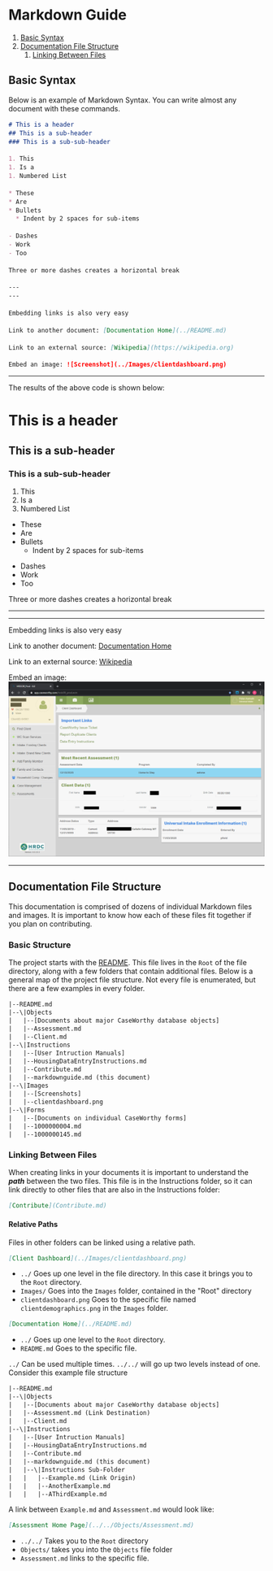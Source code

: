 # Markdown Guide

1. [Basic Syntax](#basic-syntax)
1. [Documentation File Structure](#documentation-file-structure)
   1. [Linking Between Files](#linking-between-files)

## Basic Syntax

Below is an example of Markdown Syntax. You can write almost any document with these commands.

```markdown
# This is a header
## This is a sub-header
### This is a sub-sub-header

1. This
1. Is a
1. Numbered List

* These
* Are
* Bullets
  * Indent by 2 spaces for sub-items

- Dashes
- Work
- Too

Three or more dashes creates a horizontal break

---
---

Embedding links is also very easy

Link to another document: [Documentation Home](../README.md)

Link to an external source: [Wikipedia](https://wikipedia.org)

Embed an image: ![Screenshot](../Images/clientdashboard.png)

```
---
The results of the above code is shown below:
# This is a header
## This is a sub-header
### This is a sub-sub-header

1. This
1. Is a
1. Numbered List

* These
* Are
* Bullets
  * Indent by 2 spaces for sub-items

- Dashes
- Work
- Too

Three or more dashes creates a horizontal break

---
---

Embedding links is also very easy

Link to another document: [Documentation Home](../README.md)

Link to an external source: [Wikipedia](https://wikipedia.org)

Embed an image: ![Screenshot](../Images/clientdashboard.png)

---

## Documentation File Structure

This documentation is comprised of dozens of individual Markdown files and images. It is important to know how each of these files fit together if you plan on contributing. 

### Basic Structure

The project starts with the [README](../README.md). This file lives in the ```Root``` of the file directory, along with a few folders that contain additional files. Below is a general map of the project file structure. Not every file is enumerated, but there are a few examples in every folder. 

```plain
|--README.md
|--\|Objects
|   |--[Documents about major CaseWorthy database objects]
|   |--Assessment.md
|   |--Client.md
|--\|Instructions
|   |--[User Intruction Manuals]
|   |--HousingDataEntryInstructions.md
|   |--Contribute.md
|   |--markdownguide.md (this document)
|--\|Images
|   |--[Screenshots]
|   |--clientdashboard.png
|--\|Forms
|   |--[Documents on individual CaseWorthy forms]
|   |--1000000004.md
|   |--1000000145.md
```

### Linking Between Files

When creating links in your documents it is important to understand the ***path*** between the two files. This file is in the Instructions folder, so it can link directly to other files that are also in the Instructions folder:

```markdown
[Contribute](Contribute.md)
```

#### Relative Paths

Files in other folders can be linked using a relative path.

```markdown
[Client Dashboard](../Images/clientdashboard.png)
```

- ```../``` Goes up one level in the file directory. In this case it brings you to the ```Root``` directory.
- ```Images/``` Goes into the ```Images``` folder, contained in the "Root" directory
- ```clientdashboard.png``` Goes to the specific file named ```clientdemographics.png``` in the ```Images``` folder.

```markdown
[Documentation Home](../README.md)
```

- ```../``` Goes up one level to the ```Root``` directory.
- ```README.md``` Goes to the specific file.

```../``` Can be used multiple times. ```../../``` will go up two levels instead of one. Consider this example file structure

```plain
|--README.md
|--\|Objects
|   |--[Documents about major CaseWorthy database objects]
|   |--Assessment.md (Link Destination)
|   |--Client.md
|--\|Instructions
|   |--[User Intruction Manuals]
|   |--HousingDataEntryInstructions.md
|   |--Contribute.md
|   |--markdownguide.md (this document)
|   |--\|Instructions Sub-Folder
|   |   |--Example.md (Link Origin)
|   |   |--AnotherExample.md
|   |   |--AThirdExample.md
```

A link between ```Example.md``` and ```Assessment.md``` would look like:

```markdown
[Assessment Home Page](../../Objects/Assessment.md)
```

- ```../../``` Takes you to the ```Root``` directory
- ```Objects/``` takes you into the ```Objects``` file folder
- ```Assessment.md``` links to the specific file.


